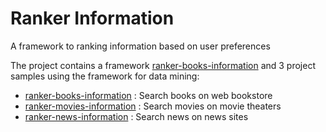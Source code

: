 # Ranker Information
A framework to ranking information based on user preferences

The project contains a framework [ranker-books-information] and 3 project samples using the framework for data mining:

- [ranker-books-information] : Search books on web bookstore 
- [ranker-movies-information] : Search movies on movie theaters
- [ranker-news-information] : Search news on news sites

[ranker-books-information]: <https://github.com/Barbalho12/ranker-information/tree/master/ranker-books-information>
[ranker-information]: <https://github.com/Barbalho12/ranker-information/tree/master/ranker-information>
[ranker-movies-information]: <https://github.com/Barbalho12/ranker-information/tree/master/ranker-movies-information>
[ranker-news-information]: <https://github.com/Barbalho12/ranker-information/tree/master/ranker-news-information>
